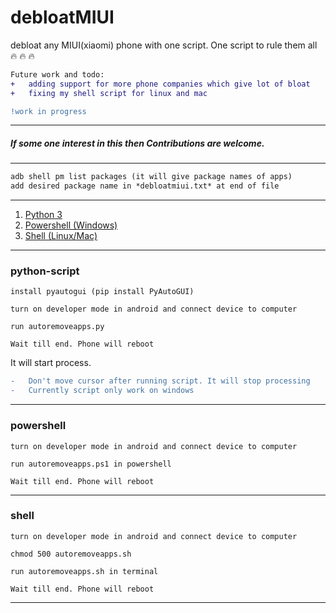 
# debloatMIUI
debloat any MIUI(xiaomi) phone with one script. One script to rule them all :fire:	:fire:	:fire:	
```diff
Future work and todo:
+	adding support for more phone companies which give lot of bloat
+	fixing my shell script for linux and mac
```
```diff
!work in progress
```
---
##### If some one interest in  this then Contributions are welcome.
---
```diff
adb shell pm list packages (it will give package names of apps)
add desired package name in *debloatmiui.txt* at end of file
```
---
1. [Python 3](#python-script)
2. [Powershell (Windows)](#powershell)
3. [Shell (Linux/Mac)](#shell)
---
### python-script
```install pyautogui (pip install PyAutoGUI)```

```turn on developer mode in android and connect device to computer```

```run autoremoveapps.py```

```Wait till end. Phone will reboot```

It will start process. 
```diff
-	Don't move cursor after running script. It will stop processing
-	Currently script only work on windows
```
---
### powershell
```turn on developer mode in android and connect device to computer```

```run autoremoveapps.ps1 in powershell```

```Wait till end. Phone will reboot```

---
### shell
```turn on developer mode in android and connect device to computer```

```chmod 500 autoremoveapps.sh```

```run autoremoveapps.sh in terminal```

```Wait till end. Phone will reboot```

---
